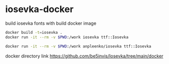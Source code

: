 # iosevka-docker

build iosevka fonts with build docker image
```bash
docker build -t=iosevka .
docker run -it --rm -v $PWD:/work iosevka ttf::Iosevka
```

```bash
docker run -it --rm -v $PWD:/work anpleenko/iosevka ttf::Iosevka
```

docker directory link https://github.com/be5invis/Iosevka/tree/main/docker
